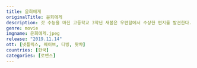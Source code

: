 ```yaml
---
title: 윤희에게
originalTitle: 윤희에게
description: 갓 수능을 마친 고등학교 3학년 새봄은 우편함에서 수상한 편지를 발견한다. 일본 북해도의 어느 마을에서 엄마를 향해 날아든, 절절한 연애 편지. 3년 전에 엄마와 이혼한 아빠도, 하나뿐인 삼촌도 엄마에 대해 잘 모르는 눈치다. 늘 피로에 찌들어 있고 무기력해 보이는 엄마가 답답했던 새봄은 무작정 엄마에게 같이 여행을 가자고 조른다.
genre: movie
imgname: 윤희에게.jpeg
release: "2019.11.14"
ott: [넷플릭스, 웨이브, 티빙, 왓챠]
countries: [한국]
categories: [로맨스]
---
```


